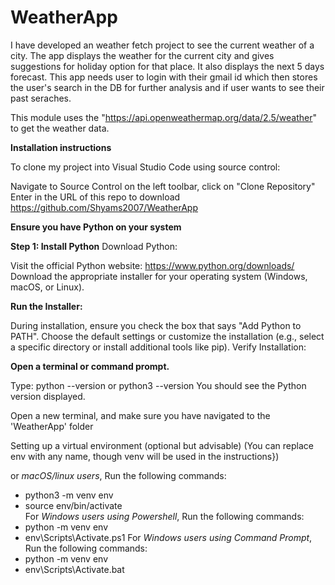 # WeatherApp 
I have developed an weather fetch project to see the current weather of a city. The app displays the weather for the current city and gives suggestions for holiday option for that place.
It also displays the next 5 days forecast.
This app needs user to login with their gmail id which then stores the user's search in the DB for further analysis and if user wants to see their past seraches.

This module uses the "https://api.openweathermap.org/data/2.5/weather" to get the weather data.

**Installation instructions**

To clone my project into Visual Studio Code using source control:

Navigate to Source Control on the left toolbar, click on "Clone Repository"
Enter in the URL of this repo to download https://github.com/Shyams2007/WeatherApp


**Ensure you have Python on your system**

**Step 1: Install Python**
Download Python:

Visit the official Python website: https://www.python.org/downloads/
Download the appropriate installer for your operating system (Windows, macOS, or Linux).

**Run the Installer:**

During installation, ensure you check the box that says "Add Python to PATH".
Choose the default settings or customize the installation (e.g., select a specific directory or install additional tools like pip).
Verify Installation:

**Open a terminal or command prompt.**

Type: python --version or python3 --version
You should see the Python version displayed.

Open a new terminal, and make sure you have navigated to the 'WeatherApp' folder

Setting up a virtual environment (optional but advisable) (You can replace env with any name, though venv will be used in the instructions})

or _macOS/linux users_, Run the following commands:
   -   python3 -m venv env 
   -   source env/bin/activate\
For _Windows users using Powershell_, Run the following commands:
   -   python -m venv env 
   -   env\Scripts\Activate.ps1
For _Windows users using Command Prompt_, Run the following commands:
   -   python -m venv env
   -   env\Scripts\Activate.bat
